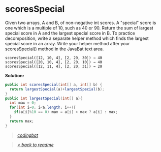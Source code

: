 # scoresSpecial

Given two arrays, A and B, of non-negative int scores. A "special" score is one which is a multiple of 10, such as 40 or 90. Return the sum of largest special score in A and the largest special score in B. To practice decomposition, write a separate helper method which finds the largest special score in an array. Write your helper method after your scoresSpecial() method in the JavaBat text area.

```
scoresSpecial([12, 10, 4], [2, 20, 30]) → 40
scoresSpecial([20, 10, 4], [2, 20, 10]) → 40
scoresSpecial([12, 11, 4], [2, 20, 31]) → 20
```

**Solution:**

```java
public int scoresSpecial(int[] a, int[] b) {
  return largestSpecial(a)+largestSpecial(b);
}
public int largestSpecial(int[] a){
  int max = 0;
  for(int i=0; i<a.length; i++){
    if(a[i]%10 == 0) max = a[i] > max ? a[i] : max;
  }
  return max;
}
```

> _[codingbat](https://codingbat.com/prob/p140485)_

> [< _back to readme_](/README.md)